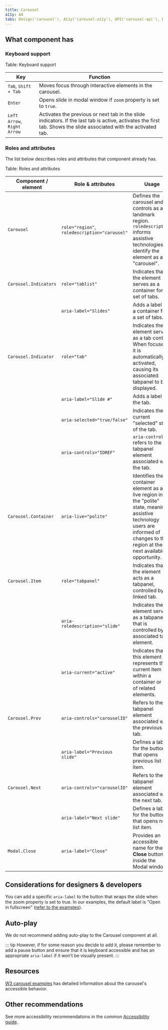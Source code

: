```yaml
---
title: Carousel
a11y: AA
tabs: Design('carousel'), A11y('carousel-a11y'), API('carousel-api'), Example('carousel-code'), Changelog('carousel-changelog')
---
```


## What component has

### Keyboard support

Table: Keyboard support

| Key                         | Function                                                                                                                                                                           |
| --------------------------- | ---------------------------------------------------------------------------------------------------------------------------------------------------------------------------------- |
| `Tab`, `Shift + Tab`        | Moves focus through interactive elements in the carousel.                                                                                                                          |
| `Enter`                     | Opens slide in modal window if `zoom` property is set to `true`.                                                                                                                   |
| `Left Arrow`, `Right Arrow` | Activates the previous or next tab in the slide indicators. If the last tab is active, activates the first tab. Shows the slide associated with the activated tab. |

### Roles and attributes

The list below describes roles and attributes that component already has.

Table: Roles and attributes

| Component / element   | Role & attributes                             | Usage                                                                                                                                                                                |
| --------------------- | --------------------------------------------- | ------------------------------------------------------------------------------------------------------------------------------------------------------------------------------------ |
| `Carousel`            | `role="region"`, `roledescription="carousel"` | Defines the carousel and its controls as a landmark region. `roledescription` informs assistive technologies to identify the element as a "carousel".                                |
| `Carousel.Indicators` | `role="tablist"`                              | Indicates that the element serves as a container for a set of tabs.                                                                                                                  |
|                       | `aria-label="Slides"`                         | Adds a label to a container for a set of tabs.                                                                                                                                       |
| `Carousel.Indicator`  | `role="tab"`                                  | Indicates the element serves as a tab control. When focused, it is automatically activated, causing its associated tabpanel to be displayed.                                         |
|                       | `aria-label="Slide #"`                        | Adds a label to the tab.                                                                                                                                                             |
|                       | `aria-selected="true/false"`                  | Indicates the current "selected" state of the tab.                                                                                                                                   |
|                       | `aria-controls="IDREF"`                       | `aria-controls` refers to the tabpanel element associated with the tab.                                                                                                              |
| `Carousel.Container`  | `aria-live="polite"`                          | Identifies the container element as a live region in the "polite" state, meaning assistive technology users are informed of changes to the region at the next available opportunity. |
| `Carousel.Item`       | `role="tabpanel"`                             | Indicates that the element acts as a tabpanel, controlled by its linked tab.                                                                                                         |
|                       | `aria-roledescription="slide"`                | Indicates the element serves as a tabpanel that is controlled by its associated tab element.                                                                                         |
|                       | `aria-current="active"`                       | Indicates that this element represents the current item within a container or set of related elements.                                                                               |
| `Carousel.Prev`       | `aria-controls="carouselID"`                  | Refers to the tabpanel element associated with the previous tab.                                                                                                                              |
|                       | `aria-label="Previous slide"`                 | Defines a label for the button that opens previous list item.                                                                                                                        |
| `Carousel.Next`       | `aria-controls="carouselID"`                  | Refers to the tabpanel element associated with the next tab.                                                                                                                              |
|                       | `aria-label="Next slide"`                     | Defines a label for the button that opens next list item.                                                                                                                            |  |
| `Modal.Close`         | `aria-label="Close"`                          | Provides an accessible name for the **Close** button inside the Modal window.                                                                                                        |

<!-- | `Carousel.Item`                                     | `aria-label="X of Y"`                         | Provides an accessible name for the tab (slide) that indicates what position the slide is in the set of slides.                                                                      | -->

## Considerations for designers & developers

You can add a specific `aria-label` to the button that wraps the slide when the zoom property is set to true. In our examples, the default label is "Open in fullscreen" ([refer to the examples](/components/carousel/carousel-code)).

## Auto-play

We do not recommend adding auto-play to the Carousel component at all.

::: tip
However, if for some reason you decide to add it, please remember to add a pause button and ensure that it is keyboard accessible and has an appropriate `aria-label` if it won’t be visually present.
:::

## Resources

[W3 carousel examples](https://www.w3.org/WAI/ARIA/apg/patterns/carousel/) has detailed information about the carousel's accessible behavior.

## Other recommendations

See more accessibility recommendations in the common [Accessibility guide](/core-principles/a11y/a11y).

<!--@include: ./carousel-a11y-report.md-->
